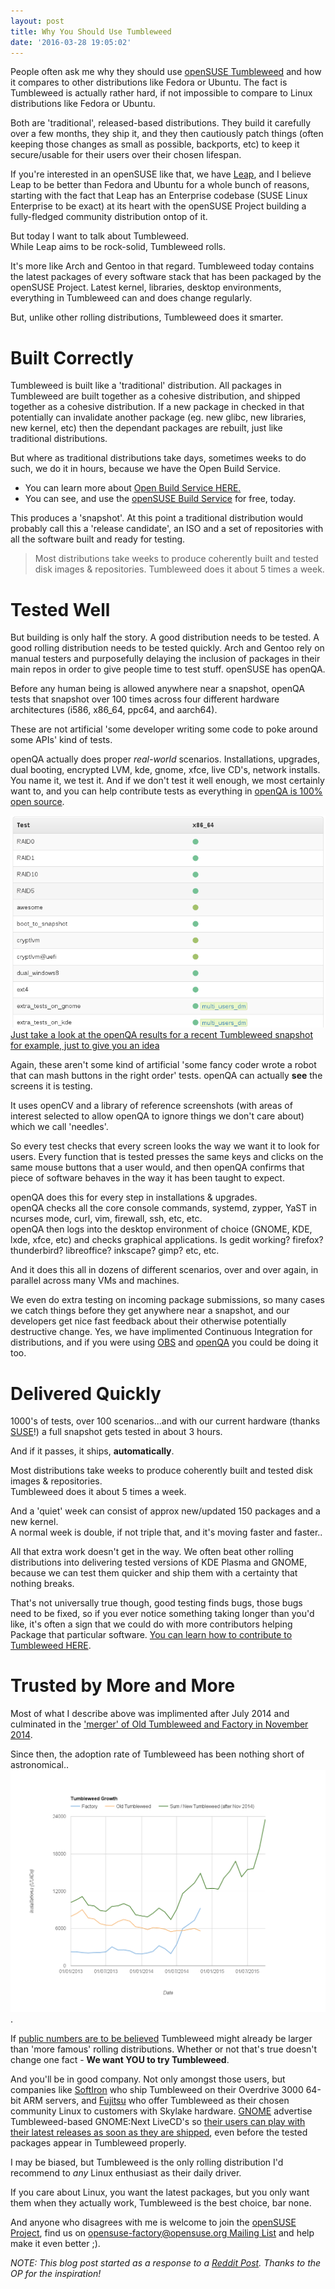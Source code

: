 ```yaml
---
layout: post
title: Why You Should Use Tumbleweed
date: '2016-03-28 19:05:02'
---
```

People often ask me why they should use [openSUSE Tumbleweed](http://www.opensuse.org) and how it compares to other distributions like Fedora or Ubuntu. The fact is Tumbleweed is actually rather hard, if not impossible to compare to Linux distributions like Fedora or Ubuntu.

Both are 'traditional', released-based distributions. They build it carefully over a few months, they ship it, and they then cautiously patch things (often keeping those changes as small as possible, backports, etc) to keep it secure/usable for their users over their chosen lifespan.

If you're interested in an openSUSE like that, we have [Leap](http://www.opensuse.org), and I believe Leap to be better than Fedora and Ubuntu for a whole bunch of reasons, starting with the fact that Leap has an Enterprise codebase (SUSE Linux Enterprise to be exact) at its heart with the openSUSE Project building a fully-fledged community distribution ontop of it.

But today I want to talk about Tumbleweed.  
While Leap aims to be rock-solid, Tumbleweed rolls.

It's more like Arch and Gentoo in that regard. Tumbleweed today contains the latest packages of every software stack that has been packaged by the openSUSE Project. Latest kernel, libraries, desktop environments, everything in Tumbleweed can and does change regularly.

But, unlike other rolling distributions, Tumbleweed does it smarter.

# Built Correctly
Tumbleweed is built like a 'traditional' distribution. All packages in Tumbleweed are built together as a cohesive distribution, and shipped together as a cohesive distribution. If a new package in checked in that potentially can invalidate another package (eg. new glibc, new libraries, new kernel, etc) then the dependant packages are rebuilt, just like traditional distributions.

But where as traditional distributions take days, sometimes weeks to do such, we do it in hours, because we have the Open Build Service.

* You can learn more about [Open Build Service HERE.](http://openbuildservice.org/)
* You can see, and use the [openSUSE Build Service](http://build.opensuse.org) for free, today.

This produces a 'snapshot'. At this point a traditional distribution would probably call this a 'release candidate', an ISO and a set of repositories with all the software built and ready for testing.

>Most distributions take weeks to produce coherently built and tested disk images & repositories. Tumbleweed does it about 5 times a week.

# Tested Well
But building is only half the story. A good distribution needs to be tested. A good rolling distribution needs to be tested quickly. Arch and Gentoo rely on manual testers and purposefully delaying the inclusion of packages in their main repos in order to give people time to test stuff. openSUSE has openQA.

Before any human being is allowed anywhere near a snapshot, openQA tests that snapshot over 100 times across four different hardware architectures (i586, x86_64, ppc64, and aarch64).

These are not artificial 'some developer writing some code to poke around some APIs' kind of tests.

openQA actually does proper *real-world* scenarios. Installations, upgrades, dual booting, encrypted LVM, kde, gnome, xfce, live CD's, network installs.  
You name it, we test it. And if we don't test it well enough, we most certainly want to, and you can help contribute tests as everything in [openQA is 100% open source](http://os-autoinst.github.io/openQA).

![There are far many results to show in this blog post](/pics/openqaresults.png)  
[Just take a look at the openQA results for a recent Tumbleweed snapshot for example, just to give you an idea](https://openqa.opensuse.org/tests/overview?distri=opensuse&version=Tumbleweed&build=20160321&groupid=1)

Again, these aren't some kind of artificial 'some fancy coder wrote a robot that can mash buttons in the right order' tests. openQA can actually **see** the screens it is testing.

It uses openCV and a library of reference screenshots (with areas of interest selected to allow openQA to ignore things we don't care about) which we call 'needles'.

So every test checks that every screen looks the way we want it to look for users. Every function that is tested presses the same keys and clicks on the same mouse buttons that a user would, and then openQA confirms that piece of software behaves in the way it has been taught to expect.

openQA does this for every step in installations & upgrades.  
openQA checks all the core console commands, systemd, zypper, YaST in ncurses mode, curl, vim, firewall, ssh, etc, etc.  
openQA then logs into the desktop environment of choice (GNOME, KDE, lxde, xfce, etc) and checks graphical applications. Is gedit working? firefox? thunderbird? libreoffice? inkscape? gimp? etc, etc.

And it does this all in dozens of different scenarios, over and over again, in parallel across many VMs and machines.

We even do extra testing on incoming package submissions, so many cases we catch things before they get anywhere near a snapshot, and our developers get nice fast feedback about their otherwise potentially destructive change. Yes, we have implimented Continuous Integration for distributions, and if you were using [OBS](http://openbuildservice.org) and [openQA](http://os-autoinst.github.io/openQA) you could be doing it too.

# Delivered Quickly
1000's of tests, over 100 scenarios...and with our current hardware (thanks [SUSE](http://www.suse.com)!) a full snapshot gets tested in about 3 hours.

And if it passes, it ships, **automatically**.

Most distributions take weeks to produce coherently built and tested disk images & repositories.  
Tumbleweed does it about 5 times a week.

And a 'quiet' week can consist of approx new/updated 150 packages and a new kernel.  
A normal week is double, if not triple that, and it's moving faster and faster..

All that extra work doesn't get in the way. We often beat other rolling distributions into delivering tested versions of KDE Plasma and GNOME, because we can test them quicker and ship them with a certainty that nothing breaks.

That's not universally true though, good testing finds bugs, those bugs need to be fixed, so if you ever notice something taking longer than you'd like, it's often a sign that we could do with more contributors helping Package that particular software. [You can learn how to contribute to Tumbleweed HERE](https://en.opensuse.org/openSUSE:Factory_development_model).

# Trusted by More and More
Most of what I describe above was implimented after July 2014 and culminated in the ['merger' of Old Tumbleweed and Factory in November 2014](https://news.opensuse.org/2014/10/24/tumbleweed-factory-rolling-releases-to-merge/).

Since then, the adoption rate of Tumbleweed has been nothing short of astronomical.. ![Look at those numbers](/pics/Tumbleweedstats.png).

If [public numbers are to be believed](https://www.archlinux.de/?page=UserStatistics) Tumbleweed might already be larger than 'more famous' rolling distributions. Whether or not that's true doesn't change one fact - **We want YOU to try Tumbleweed**.

And you'll be in good company. Not only amongst those users, but companies like [SoftIron](http://softiron.co.uk/) who ship Tumbleweed on their Overdrive 3000 64-bit ARM servers, and [Fujitsu](http://ts.fujitsu.com) who offer Tumbleweed as their chosen community Linux to customers with Skylake hardware. [GNOME](http://www.gnome.org) advertise Tumbleweed-based GNOME:Next LiveCD's so [their users can play with their latest releases as soon as they are shipped](https://mail.gnome.org/archives/gnome-announce-list/2016-March/msg00059.html), even before the tested packages appear in Tumbleweed properly.

I may be biased, but Tumbleweed is the only rolling distribution I'd recommend to _any_ Linux enthusiast as their daily driver.

If you care about Linux, you want the latest packages, but you only want them when they actually work, Tumbleweed is the best choice, bar none.

And anyone who disagrees with me is welcome to join the [openSUSE Project](http://www.opensuse.org), find us on [opensuse-factory@opensuse.org Mailing List](https://lists.opensuse.org/) and help make it even better ;).

*NOTE: This blog post started as a response to a [Reddit Post](https://www.reddit.com/r/linux/comments/4bytfz/thoughts_please_on_opensuse_tumbleweed/). Thanks to the OP for the inspiration!*
